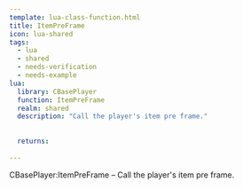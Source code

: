 ```yaml
---
template: lua-class-function.html
title: ItemPreFrame
icon: lua-shared
tags:
  - lua
  - shared
  - needs-verification
  - needs-example
lua:
  library: CBasePlayer
  function: ItemPreFrame
  realm: shared
  description: "Call the player's item pre frame."
  
  
  returns:
    
---
```


<div class="lua__search__keywords">
CBasePlayer:ItemPreFrame &#x2013; Call the player's item pre frame.
</div>
